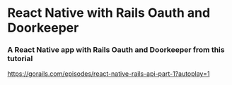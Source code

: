 # React Native with Rails Oauth and Doorkeeper

### A React Native app with Rails Oauth and Doorkeeper from this tutorial


https://gorails.com/episodes/react-native-rails-api-part-1?autoplay=1